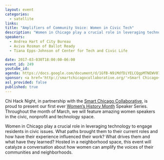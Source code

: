 ```yaml
---
layout: event
categories:
  - satellite
links:
title: "Amplifiers of Community Voice: Women in Civic Tech"
description: "Women in Chicago play a crucial role in leveraging technology to engage residents in civic issues. What paths brought them to their current roles and how have their experience influenced their work? What drives them and what have they learned? Hosted in a neighborhood space, this event will catalyze a conversation about how women can amplify the voices of their communities and neighborhoods."
speakers:
  - Andrea Hart of City Bureau
  - Aviva Rosman of Ballot Ready
  - Tiana Epps-Johnson of Center for Tech and Civic Life

date: 2017-03-030T18:00:00-06:00
event_id: 249
youtube_id:
agenda: https://docs.google.com/document/d/1GfB-N9iMdfDiYELCQgpMTNEWV07ToccuY4DHsMtGMgQ/edit#
sponsor: <a href='http://smartchicagocollaborative.org/'>Smart Chicago</a>
asl_provided: false
published: true
---
```


Chi Hack Night, in partnership with the [Smart Chicago Collaborative](http://smartchicagocollaborative.org/), is proud to present our first ever [Women’s History Month](https://en.wikipedia.org/wiki/Women%27s_History_Month) Speaker Series. Throughout the month of March, we will feature amazing women speakers in the civic, nonprofit and technology space.

Women in Chicago play a crucial role in leveraging technology to engage residents in civic issues. What paths brought them to their current roles and how have their experience influenced their work? What drives them and what have they learned? Hosted in a neighborhood space, this event will catalyze a conversation about how women can amplify the voices of their communities and neighborhoods.
